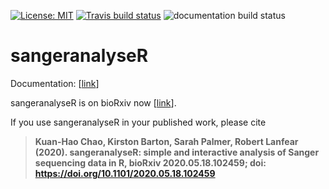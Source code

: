<!-- badges: start -->
[![License: MIT](https://img.shields.io/badge/License-MIT-yellow.svg)](https://opensource.org/licenses/MIT) [![Travis build status](https://travis-ci.org/roblanf/sangeranalyseR.svg?branch=master)](https://travis-ci.org/roblanf/sangeranalyseR) ![documentation build status](https://readthedocs.org/projects/pip/badge/)
<!-- badges: end -->
  
sangeranalyseR
==============

Documentation: [[link](https://sangeranalyser.readthedocs.io/en/latest/)]

sangeranalyseR is on bioRxiv now [[link](https://www.biorxiv.org/content/10.1101/2020.05.18.102459v1.article-info)].

If you use sangeranalyseR in your published work, please cite

> **Kuan-Hao Chao, Kirston Barton, Sarah Palmer, Robert Lanfear (2020). sangeranalyseR: simple and interactive analysis of Sanger sequencing data in R, bioRxiv 2020.05.18.102459; doi: https://doi.org/10.1101/2020.05.18.102459**
